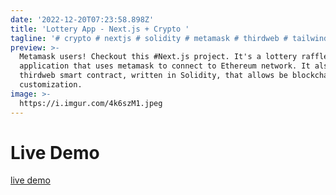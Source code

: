 ```yaml
---
date: '2022-12-20T07:23:58.898Z'
title: 'Lottery App - Next.js + Crypto '
tagline: '# crypto # nextjs # solidity # metamask # thirdweb # tailwind '
preview: >-
  Metamask users! Checkout this #Next.js project. It's a lottery raffle
  application that uses metamask to connect to Ethereum network. It also use a
  thirdweb smart contract, written in Solidity, that allows be blockchain
  customization. 
image: >- 
  https://i.imgur.com/4k6szM1.jpeg
---
```

# Live Demo
[live demo](https://lottery-draw.netlify.app/)

